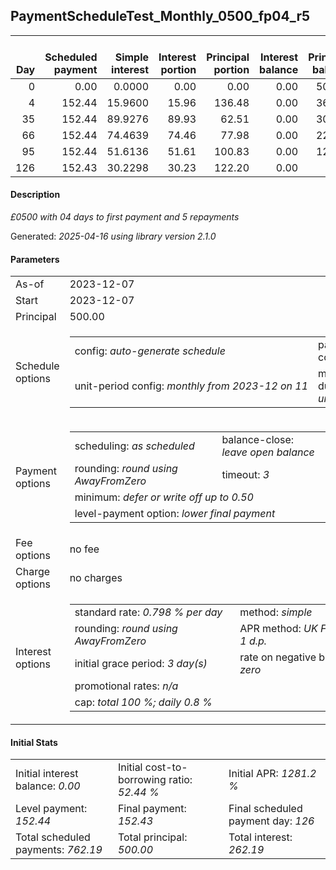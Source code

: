 <h2>PaymentScheduleTest_Monthly_0500_fp04_r5</h2>
<table>
    <thead style="vertical-align: bottom;">
        <th style="text-align: right;">Day</th>
        <th style="text-align: right;">Scheduled payment</th>
        <th style="text-align: right;">Simple interest</th>
        <th style="text-align: right;">Interest portion</th>
        <th style="text-align: right;">Principal portion</th>
        <th style="text-align: right;">Interest balance</th>
        <th style="text-align: right;">Principal balance</th>
        <th style="text-align: right;">Total simple interest</th>
        <th style="text-align: right;">Total interest</th>
        <th style="text-align: right;">Total principal</th>
    </thead>
    <tr style="text-align: right;">
        <td class="ci00">0</td>
        <td class="ci01" style="white-space: nowrap;">0.00</td>
        <td class="ci02">0.0000</td>
        <td class="ci03">0.00</td>
        <td class="ci04">0.00</td>
        <td class="ci05">0.00</td>
        <td class="ci06">500.00</td>
        <td class="ci07">0.0000</td>
        <td class="ci08">0.00</td>
        <td class="ci09">0.00</td>
    </tr>
    <tr style="text-align: right;">
        <td class="ci00">4</td>
        <td class="ci01" style="white-space: nowrap;">152.44</td>
        <td class="ci02">15.9600</td>
        <td class="ci03">15.96</td>
        <td class="ci04">136.48</td>
        <td class="ci05">0.00</td>
        <td class="ci06">363.52</td>
        <td class="ci07">15.9600</td>
        <td class="ci08">15.96</td>
        <td class="ci09">136.48</td>
    </tr>
    <tr style="text-align: right;">
        <td class="ci00">35</td>
        <td class="ci01" style="white-space: nowrap;">152.44</td>
        <td class="ci02">89.9276</td>
        <td class="ci03">89.93</td>
        <td class="ci04">62.51</td>
        <td class="ci05">0.00</td>
        <td class="ci06">301.01</td>
        <td class="ci07">105.8876</td>
        <td class="ci08">105.89</td>
        <td class="ci09">198.99</td>
    </tr>
    <tr style="text-align: right;">
        <td class="ci00">66</td>
        <td class="ci01" style="white-space: nowrap;">152.44</td>
        <td class="ci02">74.4639</td>
        <td class="ci03">74.46</td>
        <td class="ci04">77.98</td>
        <td class="ci05">0.00</td>
        <td class="ci06">223.03</td>
        <td class="ci07">180.3514</td>
        <td class="ci08">180.35</td>
        <td class="ci09">276.97</td>
    </tr>
    <tr style="text-align: right;">
        <td class="ci00">95</td>
        <td class="ci01" style="white-space: nowrap;">152.44</td>
        <td class="ci02">51.6136</td>
        <td class="ci03">51.61</td>
        <td class="ci04">100.83</td>
        <td class="ci05">0.00</td>
        <td class="ci06">122.20</td>
        <td class="ci07">231.9650</td>
        <td class="ci08">231.96</td>
        <td class="ci09">377.80</td>
    </tr>
    <tr style="text-align: right;">
        <td class="ci00">126</td>
        <td class="ci01" style="white-space: nowrap;">152.43</td>
        <td class="ci02">30.2298</td>
        <td class="ci03">30.23</td>
        <td class="ci04">122.20</td>
        <td class="ci05">0.00</td>
        <td class="ci06">0.00</td>
        <td class="ci07">262.1949</td>
        <td class="ci08">262.19</td>
        <td class="ci09">500.00</td>
    </tr>
</table>
<h4>Description</h4>
<p><i>£0500 with 04 days to first payment and 5 repayments</i></p>
<p>Generated: <i>2025-04-16 using library version 2.1.0</i></p>
<h4>Parameters</h4>
<table>
    <tr>
        <td>As-of</td>
        <td>2023-12-07</td>
    </tr>
    <tr>
        <td>Start</td>
        <td>2023-12-07</td>
    </tr>
    <tr>
        <td>Principal</td>
        <td>500.00</td>
    </tr>
    <tr>
        <td>Schedule options</td>
        <td>
            <table>
                <tr>
                    <td>config: <i>auto-generate schedule</i></td>
                    <td>payment count: <i>5</i></td>
                </tr>
                <tr>
                    <td style="white-space: nowrap;">unit-period config: <i>monthly from 2023-12 on 11</i></td>
                    <td>max duration: <i>unlimited</i></td>
                </tr>
            </table>
        </td>
    </tr>
    <tr>
        <td>Payment options</td>
        <td>
            <table>
                <tr>
                    <td>scheduling: <i>as scheduled</i></td>
                    <td>balance-close: <i>leave&nbsp;open&nbsp;balance</i></td>
                </tr>
                <tr>
                    <td>rounding: <i>round using AwayFromZero</i></td>
                    <td>timeout: <i>3</i></td>
                </tr>
                <tr>
                    <td colspan='2'>minimum: <i>defer&nbsp;or&nbsp;write&nbsp;off&nbsp;up&nbsp;to&nbsp;0.50</i></td>
                </tr>
                <tr>
                    <td colspan='2'>level-payment option: <i>lower&nbsp;final&nbsp;payment</i></td>
                </tr>
            </table>
        </td>
    </tr>
    <tr>
        <td>Fee options</td>
        <td>no fee
        </td>
    </tr>
    <tr>
        <td>Charge options</td>
        <td>no charges
        </td>
    </tr>
    <tr>
        <td>Interest options</td>
        <td>
            <table>
                <tr>
                    <td>standard rate: <i>0.798 % per day</i></td>
                    <td>method: <i>simple</i></td>
                </tr>
                <tr>
                    <td>rounding: <i>round using AwayFromZero</i></td>
                    <td>APR method: <i>UK FCA to 1 d.p.</i></td>
                </tr>
                <tr>
                    <td>initial grace period: <i>3 day(s)</i></td>
                    <td>rate on negative balance: <i>zero</i></td>
                </tr>
                <tr>
                    <td colspan="2">promotional rates: <i><i>n/a</i></i></td>
                </tr>
                <tr>
                    <td colspan="2">cap: <i>total 100 %; daily 0.8 %</td>
                </tr>
            </table>
        </td>
    </tr>
</table>
<h4>Initial Stats</h4>
<table>
    <tr>
        <td>Initial interest balance: <i>0.00</i></td>
        <td>Initial cost-to-borrowing ratio: <i>52.44 %</i></td>
        <td>Initial APR: <i>1281.2 %</i></td>
    </tr>
    <tr>
        <td>Level payment: <i>152.44</i></td>
        <td>Final payment: <i>152.43</i></td>
        <td>Final scheduled payment day: <i>126</i></td>
    </tr>
    <tr>
        <td>Total scheduled payments: <i>762.19</i></td>
        <td>Total principal: <i>500.00</i></td>
        <td>Total interest: <i>262.19</i></td>
    </tr>
</table>
